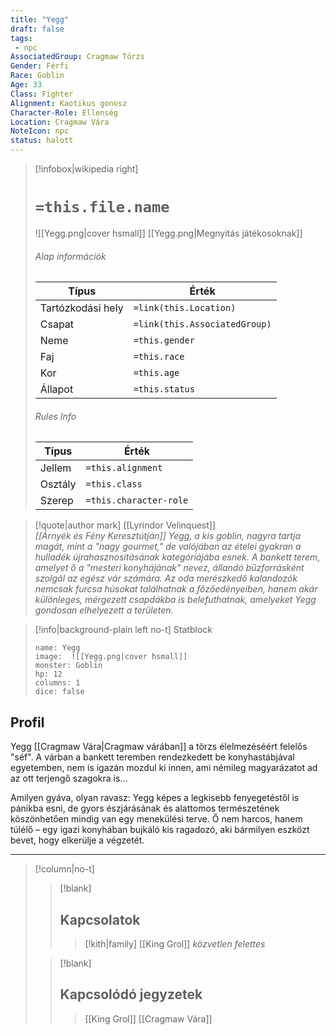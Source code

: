 ```yaml
---
title: "Yegg"
draft: false
tags:
 - npc
AssociatedGroup: Cragmaw Törzs
Gender: Férfi
Race: Goblin
Age: 33
Class: Fighter
Alignment: Kaotikus gonosz
Character-Role: Ellenség
Location: Cragmaw Vára
NoteIcon: npc
status: halott
---
```


> [!infobox|wikipedia right]
> # `=this.file.name`
> ![[Yegg.png|cover hsmall]]
> [[Yegg.png|Megnyitás játékosoknak]]
> ###### Alap információk
> Típus |  Érték |
> ---|---|
> Tartózkodási hely | `=link(this.Location)` |
> Csapat | `=link(this.AssociatedGroup)` |
> Neme | `=this.gender` |
> Faj | `=this.race` |
> Kor | `=this.age` |
> Állapot | `=this.status` |
> ###### Rules Info
> Típus |  Érték |
> ---|---|
> Jellem | `=this.alignment` |
> Osztály | `=this.class` |
> Szerep | `=this.character-role` |

>[!quote|author mark] [[Lyrindor Velinquest]]<br>*[[Árnyék és Fény Keresztútján]]*
>*Yegg, a kis goblin, nagyra tartja magát, mint a "nagy gourmet," de valójában az ételei gyakran a hulladék újrahasznosításának kategóriájába esnek. A bankett terem, amelyet ő a "mesteri konyhájának" nevez, állandó bűzforrásként szolgál az egész vár számára. Az oda merészkedő kalandozók nemcsak furcsa húsokat találhatnak a főzőedényeiben, hanem akár különleges, mérgezett csapdákba is belefuthatnak, amelyeket Yegg gondosan elhelyezett a területen.*

> [!info|background-plain left no-t] Statblock
> ```statblock
> name: Yegg
> image:  ![[Yegg.png|cover hsmall]]
> monster: Goblin
> hp: 12
> columns: 1
> dice: false
> ```
## Profil
Yegg [[Cragmaw Vára|Cragmaw várában]] a törzs élelmezéséért felelős "séf". A várban a bankett teremben rendezkedett be konyhastábjával egyetemben, nem is igazán mozdul ki innen, ami némileg magyarázatot ad az ott terjengő szagokra is...

Amilyen gyáva, olyan ravasz: Yegg képes a legkisebb fenyegetéstől is pánikba esni, de gyors észjárásának és alattomos természetének köszönhetően mindig van egy menekülési terve. Ő nem harcos, hanem túlélő – egy igazi konyhában bujkáló kis ragadozó, aki bármilyen eszközt bevet, hogy elkerülje a végzetét.

---
> [!column|no-t]
>
>> [!blank]
>> ## Kapcsolatok
>>> [!kith|family] [[King Grol]] _közvetlen felettes_
>
>> [!blank]
>> ## Kapcsolódó jegyzetek
>>> [[King Grol]]
>>> [[Cragmaw Vára]]